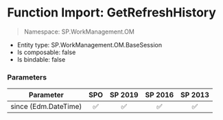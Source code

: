 # Function Import: GetRefreshHistory

> Namespace: SP.WorkManagement.OM

- Entity type: SP.WorkManagement.OM.BaseSession
- Is composable: false
- Is bindable: false

### Parameters

Parameter | SPO | SP 2019 | SP 2016 | SP 2013
----------|:---:|:-------:|:-------:|:-------:
since (Edm.DateTime) | ✅ | ✅ | ✅ | ✅